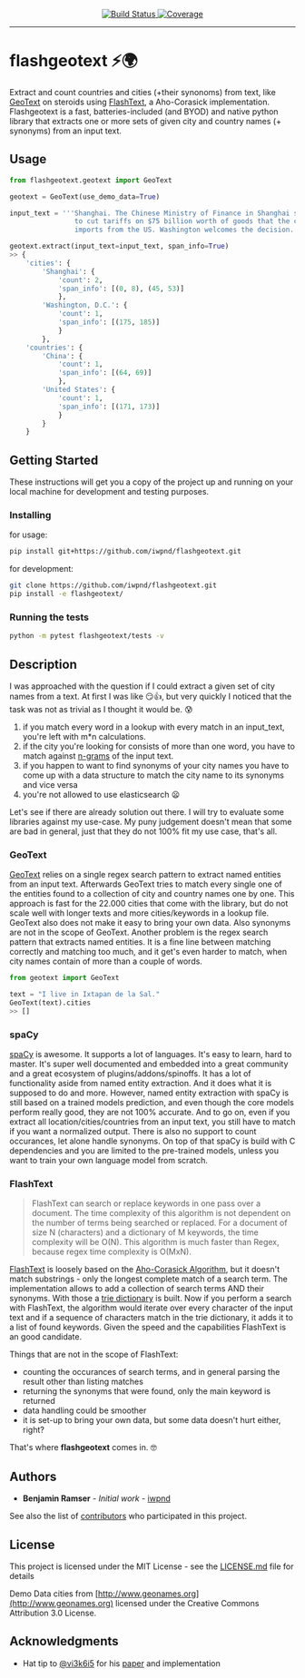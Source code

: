 <p align="center">
<a href="https://github.com/iwpnd/flashgeotext/actions" target="_blank">
    <img src="https://github.com/iwpnd/flashgeotext/workflows/build/badge.svg?branch=master" alt="Build Status">
</a>
<a href="https://codecov.io/gh/iwpnd/flashgeotext" target="_blank">
    <img src="https://codecov.io/gh/iwpnd/flashgeotext/branch/master/graph/badge.svg" alt="Coverage">
</a>
</p>

---
# flashgeotext :zap::earth_africa:

Extract and count countries and cities (+their synonoms) from text, like [GeoText](https://github.com/elyase/geotext) on steroids using [FlashText](https://github.com/vi3k6i5/flashtext/), a Aho-Corasick implementation. Flashgeotext is a fast, batteries-included (and BYOD) and native python library that extracts one or more sets of given city and country names (+ synonyms) from an input text.

## Usage

```python
from flashgeotext.geotext import GeoText

geotext = GeoText(use_demo_data=True)

input_text = '''Shanghai. The Chinese Ministry of Finance in Shanghai said that China plans
                to cut tariffs on $75 billion worth of goods that the country
                imports from the US. Washington welcomes the decision.'''

geotext.extract(input_text=input_text, span_info=True)
>> {
    'cities': {
        'Shanghai': {
            'count': 2,
            'span_info': [(0, 8), (45, 53)]
            },
        'Washington, D.C.': {
            'count': 1,
            'span_info': [(175, 185)]
            }
        },
    'countries': {
        'China': {
            'count': 1,
            'span_info': [(64, 69)]
            },
        'United States': {
            'count': 1,
            'span_info': [(171, 173)]
            }
        }
    }
```

## Getting Started

These instructions will get you a copy of the project up and running on your local machine for development and testing purposes.

### Installing

for usage:
```bash
pip install git+https://github.com/iwpnd/flashgeotext.git
```

for development:
```bash
git clone https://github.com/iwpnd/flashgeotext.git
pip install -e flashgeotext/
```

### Running the tests

```bash
python -m pytest flashgeotext/tests -v
```


## Description

I was approached with the question if I could extract a given set of city names from a text. At first I was like :smirk::+1:, but very quickly I noticed that the task was not as trivial as I thought it would be. :cold_sweat:

1. if you match every word in a lookup with every match in an input_text, you're left with m*n calculations.
2. if the city you're looking for consists of more than one word, you have to match against [n-grams](https://blog.xrds.acm.org/2017/10/introduction-n-grams-need/) of the input text.
3. if you happen to want to find synonyms of your city names you have to come up with a data structure to match the city name to its synonyms and vice versa
4. you're not allowed to use elasticsearch :frowning:

Let's see if there are already solution out there. I will try to evaluate some libraries against my use-case. My puny judgement doesn't mean that some are bad in general, just that they do not 100% fit my use case, that's all.

### GeoText

[GeoText](https://github.com/elyase/geotext) relies on a single regex search pattern to extract named entities from an input text. Afterwards GeoText tries to match every single one of the entities found to a collection of city and country names one by one. This approach is fast for the 22.000 cities that come with the library, but do not scale well with longer texts and more cities/keywords in a lookup file. GeoText also does not make it easy to bring your own data. Also synonyms are not in the scope of GeoText. Another problem is the regex search pattern that extracts named entities. It is a fine line between matching correctly and matching too much, and it get's even harder to match, when city names contain of more than a couple of words.

```python
from geotext import GeoText

text = "I live in Ixtapan de la Sal."
GeoText(text).cities
>> []
```

### spaCy

[spaCy](https://github.com/explosion/spaCy) is awesome. It supports a lot of languages. It's easy to learn, hard to master. It's super well documented and embedded into a great community and a great ecosystem of plugins/addons/spinoffs. It has a lot of functionality aside from named entity extraction. And it does what it is supposed to do and more. However, named entity extraction with spaCy is still based on a trained models prediction, and even though the core models perform really good, they are not 100% accurate. And to go on, even if you extract all location/cities/countries from an input text, you still have to match if you want a normalized output. There is also no support to count occurances, let alone handle synonyms. On top of that spaCy is build with C dependencies and you are limited to the pre-trained models, unless you want to train your own language model from scratch.

### FlashText

> FlashText can search or replace keywords in one pass over a document. The time complexity of this algorithm is not dependent on the number of terms being searched or replaced. For a document of size N (characters) and a dictionary of M keywords, the time complexity will be O(N). This algorithm is much faster than Regex, because regex time complexity is O(MxN).

[FlashText](https://arxiv.org/abs/1711.00046) is loosely based on the [Aho-Corasick Algorithm](https://cp-algorithms.com/string/aho_corasick.html), but it doesn't match substrings - only the longest complete match of a search term. The implementation allows to add a collection of search terms AND their synonyms. With those a [trie dictionary](https://en.wikipedia.org/wiki/Trie) is built. Now if you perform a search with FlashText, the algorithm would iterate over every character of the input text and if a sequence of characters match in the trie dictionary, it adds it to a list of found keywords. Given the speed and the capabilities FlashText is an good candidate.

Things that are not in the scope of FlashText:
- counting the occurances of search terms, and in general parsing the result other than listing matches
- returning the synonyms that were found, only the main keyword is returned
- data handling could be smoother
- it is set-up to bring your own data, but some data doesn't hurt either, right?

That's where **flashgeotext** comes in. :nerd_face:



## Authors

* **Benjamin Ramser** - *Initial work* - [iwpnd](https://github.com/iwpnd)

See also the list of [contributors](https://github.com/iwpnd/flashgeotext/contributors) who participated in this project.

## License

This project is licensed under the MIT License - see the [LICENSE.md](LICENSE.md) file for details

Demo Data cities from [http://www.geonames.org](http://www.geonames.org) licensed under the Creative Commons Attribution 3.0 License.

## Acknowledgments

* Hat tip to [@vi3k6i5](https://github.com/vi3k6i5) for his [paper](https://arxiv.org/abs/1711.00046) and implementation
